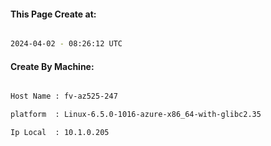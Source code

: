 
   
#### This Page Create at:

```bash

2024-04-02 - 08:26:12 UTC

```

#### Create By Machine:

```bash

Host Name : fv-az525-247

platform  : Linux-6.5.0-1016-azure-x86_64-with-glibc2.35

Ip Local  : 10.1.0.205

```

